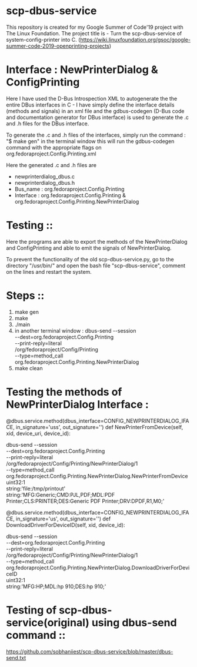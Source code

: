 # scp-dbus-service
This repository is created for my Google Summer of Code'19 project with The Linux Foundation. 
The project title is - Turn the scp-dbus-service of system-config-printer into C. 
(https://wiki.linuxfoundation.org/gsoc/google-summer-code-2019-openprinting-projects)

# Interface : NewPrinterDialog & ConfigPrinting
Here I have used the D-Bus Introspection XML to autogenerate the the entire DBus interfaces in C - I have simply define the interface details (methods and signals) in an xml file and the gdbus-codegen (D-Bus code and documentation generator for DBus interface) is used to generate the .c and .h files for the DBus interface.

To generate the .c and .h files of the interfaces, simply run the command : "$ make gen" in the terminal window this will run the gdbus-codegen command with the appropriate flags on org.fedoraproject.Config.Printing.xml

Here the generated .c and .h files are 
- newprinterdialog_dbus.c 
- newprinterdialog_dbus.h
- Bus_name : org.fedoraproject.Config.Printing
- Interface : org.fedoraproject.Config.Printing & org.fedoraproject.Config.Printing.NewPrinterDialog

# Testing ::

Here the programs are able to export the methods of the NewPrinterDialog and ConfigPrinting and able to emit the signals of NewPrinterDialog. 

To prevent the functionality of the old scp-dbus-service.py, go to the directory "/usr/bin/" and open the bash file "scp-dbus-service", comment on the lines and restart the system.


# Steps ::

1. make gen
2. make
3. ./main
4. in another terminal window :
dbus-send --session \
          --dest=org.fedoraproject.Config.Printing \
          --print-reply=literal \
          /org/fedoraproject/Config/Printing \
          --type=method_call \
          org.fedoraproject.Config.Printing.NewPrinterDialog
5. make clean

# Testing the methods of NewPrinterDialog Interface :

@dbus.service.method(dbus_interface=CONFIG_NEWPRINTERDIALOG_IFACE, in_signature='uss', out_signature='')
def NewPrinterFromDevice(self, xid, device_uri, device_id):

dbus-send --session \
          --dest=org.fedoraproject.Config.Printing \
          --print-reply=literal \
          /org/fedoraproject/Config/Printing/NewPrinterDialog/1 \
          --type=method_call org.fedoraproject.Config.Printing.NewPrinterDialog.NewPrinterFromDevice \
          uint32:1 \
          string:'file:/tmp/printout' \
          string:'MFG:Generic;CMD:PJL,PDF;MDL:PDF Printer;CLS:PRINTER;DES:Generic PDF Printer;DRV:DPDF,R1,M0;'

@dbus.service.method(dbus_interface=CONFIG_NEWPRINTERDIALOG_IFACE, in_signature='us', out_signature='')
def DownloadDriverForDeviceID(self, xid, device_id):

dbus-send --session \
          --dest=org.fedoraproject.Config.Printing \
          --print-reply=literal \
          /org/fedoraproject/Config/Printing/NewPrinterDialog/1 \
          --type=method_call org.fedoraproject.Config.Printing.NewPrinterDialog.DownloadDriverForDeviceID \
          uint32:1 \
          string:'MFG:HP;MDL:hp 910;DES:hp 910;'


# Testing of scp-dbus-service(original) using dbus-send command ::
https://github.com/sobhaniiest/scp-dbus-service/blob/master/dbus-send.txt


